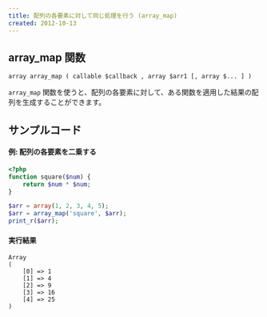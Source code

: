 ```yaml
---
title: 配列の各要素に対して同じ処理を行う (array_map)
created: 2012-10-13
---
```


array_map 関数
----

~~~
array array_map ( callable $callback , array $arr1 [, array $... ] )
~~~

`array_map` 関数を使うと、配列の各要素に対して、ある関数を適用した結果の配列を生成することができます。


サンプルコード
----

#### 例: 配列の各要素を二乗する

~~~ php
<?php
function square($num) {
    return $num * $num;
}

$arr = array(1, 2, 3, 4, 5);
$arr = array_map('square', $arr);
print_r($arr);
~~~

#### 実行結果

~~~
Array
(
    [0] => 1
    [1] => 4
    [2] => 9
    [3] => 16
    [4] => 25
)
~~~

